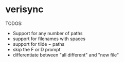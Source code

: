 # verisync

TODOS:
- Support for any number of paths
- support for filenames with spaces
- support for tilde ~ paths
- skip the F or D prompt
- differentiate between "all different" and "new file"
